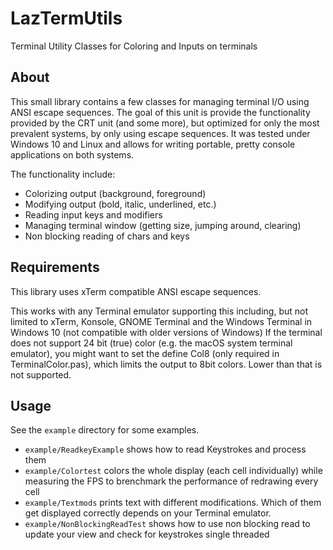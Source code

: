 # LazTermUtils
Terminal Utility Classes for Coloring and Inputs on terminals


## About
This small library contains a few classes for managing terminal I/O using ANSI escape sequences.
The goal of this unit is provide the functionality provided by the CRT unit (and some more), but optimized for only the most prevalent systems, by only using escape sequences.
It was tested under Windows 10 and Linux and allows for writing portable, pretty console applications on both systems.

The functionality include:
- Colorizing output (background, foreground)
- Modifying output (bold, italic, underlined, etc.)
- Reading input keys and modifiers
- Managing terminal window (getting size, jumping around, clearing)
- Non blocking reading of chars and keys

## Requirements
This library uses xTerm compatible ANSI escape sequences.

This works with any Terminal emulator supporting this including, but not limited to xTerm, Konsole, GNOME Terminal and the Windows Terminal in Windows 10 (not compatible with older versions of Windows)
If the terminal does not support 24 bit (true) color (e.g. the macOS system terminal emulator), you might want to set the define Col8 (only required in TerminalColor.pas), which limits the output to 8bit colors. Lower than that is not supported.

## Usage
See the `example` directory for some examples.
- `example/ReadkeyExample` shows how to read Keystrokes and process them
- `example/Colortest` colors the whole display (each cell individually) while measuring the FPS to brenchmark the performance of redrawing every cell
- `example/Textmods` prints text with different modifications. Which of them get displayed correctly depends on your Terminal emulator.
- `example/NonBlockingReadTest` shows how to use non blocking read to update your view and check for keystrokes single threaded
